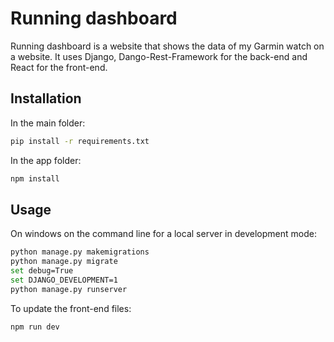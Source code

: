 # Running dashboard

Running dashboard is a website that shows the data of my Garmin watch on a website. It uses Django, Dango-Rest-Framework for the back-end and React for the front-end. 

## Installation

In the main folder:
```bash
pip install -r requirements.txt
```

In  the app folder:
```bash
npm install
```

## Usage 
On windows on the command line for a local server in development mode:
```bash
python manage.py makemigrations
python manage.py migrate
set debug=True
set DJANGO_DEVELOPMENT=1
python manage.py runserver 
```

To update the front-end files:
```bash
npm run dev
```
